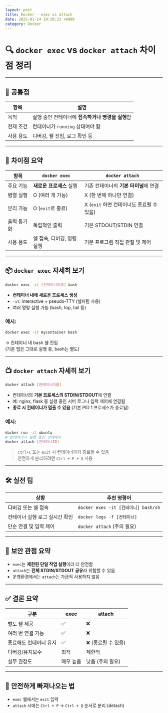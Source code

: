 ```yaml
---
layout: post
title: Docker - exec vs attach
date: 2025-01-14 19:20:23 +0900
category: Docker
---
```

# 🔍 `docker exec` vs `docker attach` 차이점 정리

---

## 📌 공통점

| 항목 | 설명 |
|------|------|
| 목적 | 실행 중인 컨테이너에 **접속하거나 명령을 실행**함 |
| 전제 조건 | 컨테이너가 `running` 상태여야 함 |
| 사용 용도 | 디버깅, 쉘 진입, 로그 확인 등 |

---

## 🧨 차이점 요약

| 항목 | `docker exec` | `docker attach` |
|------|----------------|------------------|
| 주요 기능 | **새로운 프로세스** 실행 | 기존 컨테이너의 **기본 터미널**에 연결 |
| 병렬 실행 | O (여러 개 가능) | X (한 번에 하나만 연결) |
| 분리 가능 | O (`exit`로 종료) | X (`exit` 하면 컨테이너도 종료될 수 있음) |
| 출력 동기화 | 독립적인 출력 | 기본 STDOUT/STDIN 연결 |
| 사용 용도 | 쉘 접속, 디버깅, 명령 실행 | 기본 프로그램 직접 관찰 및 제어 |

---

## 📦 `docker exec` 자세히 보기

```bash
docker exec -it [컨테이너이름] bash
```

- **컨테이너 내에 새로운 프로세스 생성**
- `-it`: interactive + pseudo-TTY (쉘처럼 사용)
- 여러 명령 실행 가능 (bash, top, tail 등)

### 예시:

```bash
docker exec -it mycontainer bash
```

→ 컨테이너 내 bash 쉘 진입  
(기존 앱은 그대로 실행 중, bash는 별도)

---

## 📺 `docker attach` 자세히 보기

```bash
docker attach [컨테이너이름]
```

- 컨테이너의 **기본 프로세스의 STDIN/STDOUT**에 연결
- 예: nginx, flask 등 실행 중인 서버 로그나 입력 제어에 연결됨
- **종료 시 컨테이너가 멈출 수 있음** (기본 PID 1 프로세스가 종료됨)

### 예시:

```bash
docker run -it ubuntu
# 컨테이너가 실행 중인 상태에서
docker attach [컨테이너ID]
```

> `Ctrl+C` 또는 `exit` 시 컨테이너까지 종료될 수 있음  
> 안전하게 분리하려면 `Ctrl + P + Q` 사용

---

## 🛠 실전 팁

| 상황 | 추천 명령어 |
|------|-------------|
| 디버깅 또는 쉘 접속 | `docker exec -it [컨테이너] bash/sh` |
| 컨테이너 실행 로그 실시간 확인 | `docker logs -f [컨테이너]` |
| 단순 연결 및 입력 제어 | `docker attach` (주의 필요) |

---

## 🔐 보안 관점 요약

- `exec`는 **제한된 단일 작업 실행**이라 더 안전함
- `attach`는 **전체 STDIN/STDOUT 공유**라 위험할 수 있음
- 운영환경에서는 `attach`는 가급적 사용하지 않음

---

## ✅ 결론 요약

| 구분 | exec | attach |
|------|------|--------|
| 별도 쉘 제공 | ✅ | ❌ |
| 여러 번 연결 가능 | ✅ | ❌ |
| 종료해도 컨테이너 유지 | ✅ | ❌ (종료될 수 있음) |
| 디버깅/유지보수 | 최적 | 제한적 |
| 실무 권장도 | 매우 높음 | 낮음 (주의 필요) |

---

## 📌 안전하게 빠져나오는 법

- `exec` 쉘에서는 `exit` 입력
- `attach` 시에는 `Ctrl + P` → `Ctrl + Q` 순서로 분리 (detach)